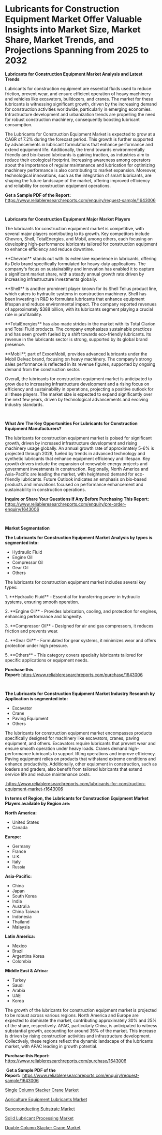 <p><h1>Lubricants for Construction Equipment Market Offer Valuable Insights into Market Size, Market Share, Market Trends, and Projections Spanning from 2025 to 2032</h1></p><p><strong>Lubricants for Construction Equipment Market Analysis and Latest Trends</strong></p>
<p><p>Lubricants for construction equipment are essential fluids used to reduce friction, prevent wear, and ensure efficient operation of heavy machinery and vehicles like excavators, bulldozers, and cranes. The market for these lubricants is witnessing significant growth, driven by the increasing demand for construction activities worldwide, particularly in emerging economies. Infrastructure development and urbanization trends are propelling the need for robust construction machinery, consequently boosting lubricant consumption.</p><p>The Lubricants for Construction Equipment Market is expected to grow at a CAGR of 7.2% during the forecast period. This growth is further supported by advancements in lubricant formulations that enhance performance and extend equipment life. Additionally, the trend towards environmentally friendly and bio-based lubricants is gaining traction, as industries aim to reduce their ecological footprint. Increasing awareness among operators about the importance of regular maintenance and lubrication for optimizing machinery performance is also contributing to market expansion. Moreover, technological innovations, such as the integration of smart lubricants, are shaping the future landscape of the market, offering improved efficiency and reliability for construction equipment operations.</p></p>
<p><strong>Get a Sample PDF of the Report:&nbsp;</strong> <a href="https://www.reliableresearchreports.com/enquiry/request-sample/1643006?utm_campaign=8&utm_medium=2&utm_source=Github&utm_content=ia&utm_term=12012025&utm_id=lubricants-for-construction-equipment">https://www.reliableresearchreports.com/enquiry/request-sample/1643006</a></p>
<p>&nbsp;</p>
<p><strong>Lubricants for Construction Equipment Major Market Players</strong></p>
<p><p>The lubricants for construction equipment market is competitive, with several major players contributing to its growth. Key competitors include Chevron, Shell, TotalEnergies, and Mobil, among others, each focusing on developing high-performance lubricants tailored for construction equipment to enhance efficiency and reduce downtime.</p><p>**Chevron** stands out with its extensive experience in lubricants, offering its Delo brand specifically formulated for heavy-duty applications. The company's focus on sustainability and innovation has enabled it to capture a significant market share, with a steady annual growth rate driven by increasing infrastructure investments globally.</p><p>**Shell** is another prominent player known for its Shell Tellus product line, which caters to hydraulic systems in construction machinery. Shell has been investing in R&D to formulate lubricants that enhance equipment lifespan and reduce environmental impact. The company reported revenues of approximately $388 billion, with its lubricants segment playing a crucial role in profitability.</p><p>**TotalEnergies** has also made strides in the market with its Total Clarion and Total Fluid products. The company emphasizes sustainable practices and has seen growth fueled by a shift towards eco-friendly lubricants. Its revenue in the lubricants sector is strong, supported by its global brand presence.</p><p>**Mobil**, part of ExxonMobil, provides advanced lubricants under the Mobil Delvac brand, focusing on heavy machinery. The company’s strong sales performance is reflected in its revenue figures, supported by ongoing demand from the construction sector.</p><p>Overall, the lubricants for construction equipment market is anticipated to grow due to increasing infrastructure development and a rising focus on efficiency and sustainability in operations, projecting a positive outlook for all these players. The market size is expected to expand significantly over the next few years, driven by technological advancements and evolving industry standards.</p></p>
<p>&nbsp;</p>
<p><strong>What Are The Key Opportunities For Lubricants for Construction Equipment Manufacturers?</strong></p>
<p><p>The lubricants for construction equipment market is poised for significant growth, driven by increased infrastructure development and rising machinery usage globally. An annual growth rate of approximately 5-6% is projected through 2028, fueled by trends in advanced technology and synthetic lubricants that enhance equipment efficiency and lifespan. Key growth drivers include the expansion of renewable energy projects and government investments in construction. Regionally, North America and Asia-Pacific are leading the market, with heightened demand for eco-friendly lubricants. Future Outlook indicates an emphasis on bio-based products and innovations focused on performance enhancement and sustainability in construction operations.</p></p>
<p><strong>Inquire or Share Your Questions If Any Before Purchasing This Report:</strong> <a href="https://www.reliableresearchreports.com/enquiry/pre-order-enquiry/1643006?utm_campaign=8&utm_medium=2&utm_source=Github&utm_content=ia&utm_term=12012025&utm_id=lubricants-for-construction-equipment">https://www.reliableresearchreports.com/enquiry/pre-order-enquiry/1643006</a></p>
<p>&nbsp;</p>
<p><strong>Market Segmentation</strong></p>
<p><strong>The Lubricants for Construction Equipment Market Analysis by types is segmented into:</strong></p>
<p><ul><li>Hydraulic Fluid</li><li>Engine Oil</li><li>Compressor Oil</li><li>Gear Oil</li><li>Others</li></ul></p>
<p><p>The lubricants for construction equipment market includes several key types: </p><p>1. **Hydraulic Fluid** - Essential for transferring power in hydraulic systems, ensuring smooth operation.</p><p>2. **Engine Oil** - Provides lubrication, cooling, and protection for engines, enhancing performance and longevity.</p><p>3. **Compressor Oil** - Designed for air and gas compressors, it reduces friction and prevents wear.</p><p>4. **Gear Oil** - Formulated for gear systems, it minimizes wear and offers protection under high pressure.</p><p>5. **Others** - This category covers specialty lubricants tailored for specific applications or equipment needs.</p></p>
<p><strong>Purchase this Report:&nbsp;</strong><a href="https://www.reliableresearchreports.com/purchase/1643006?utm_campaign=8&utm_medium=2&utm_source=Github&utm_content=ia&utm_term=12012025&utm_id=lubricants-for-construction-equipment">https://www.reliableresearchreports.com/purchase/1643006</a></p>
<p>&nbsp;</p>
<p><strong>The Lubricants for Construction Equipment Market Industry Research by Application is segmented into:</strong></p>
<p><ul><li>Excavator</li><li>Crane</li><li>Paving Equipment</li><li>Others</li></ul></p>
<p><p>The lubricants for construction equipment market encompasses products specifically designed for machinery like excavators, cranes, paving equipment, and others. Excavators require lubricants that prevent wear and ensure smooth operation under heavy loads. Cranes demand high-performance lubricants to support lifting operations and improve efficiency. Paving equipment relies on products that withstand extreme conditions and enhance productivity. Additionally, other equipment in construction, such as loaders and graders, also benefit from tailored lubricants that extend service life and reduce maintenance costs.</p></p>
<p><a href="https://www.reliableresearchreports.com/lubricants-for-construction-equipment-market-r1643006?utm_campaign=8&utm_medium=2&utm_source=Github&utm_content=ia&utm_term=12012025&utm_id=lubricants-for-construction-equipment">&nbsp;https://www.reliableresearchreports.com/lubricants-for-construction-equipment-market-r1643006</a></p>
<p><strong>In terms of Region, the Lubricants for Construction Equipment Market Players available by Region are:</strong></p>
<p>
    <p> <strong> North America: </strong>
        <ul>
            <li>United States</li>
            <li>Canada</li>
        </ul>
        </p> 
    <p> <strong> Europe: </strong>
        <ul>
            <li>Germany</li>
            <li>France</li>
            <li>U.K.</li>
            <li>Italy</li>
            <li>Russia</li>
        </ul>
        </p> 
    <p> <strong> Asia-Pacific: </strong>
        <ul>
            <li>China</li>
            <li>Japan</li>
            <li>South Korea</li>
            <li>India</li>
            <li>Australia</li>
            <li>China Taiwan</li>
            <li>Indonesia</li>
            <li>Thailand</li>
            <li>Malaysia</li>
        </ul>
        </p> 
    <p> <strong> Latin America: </strong>
        <ul>
            <li>Mexico</li>
            <li>Brazil</li>
            <li>Argentina Korea</li>
            <li>Colombia</li>
        </ul>
        </p> 
    <p> <strong> Middle East & Africa: </strong>
        <ul>
            <li>Turkey</li>
            <li>Saudi</li>
            <li>Arabia</li>
            <li>UAE</li>
            <li>Korea</li>
        </ul>
    </p>
    </p>
<p><p>The growth of the lubricants for construction equipment market is projected to be robust across various regions. North America and Europe are expected to dominate the market, contributing approximately 30% and 25% of the share, respectively. APAC, particularly China, is anticipated to witness substantial growth, accounting for around 35% of the market. This increase is driven by rising construction activities and infrastructure development. Collectively, these regions reflect the dynamic landscape of the lubricants market, with APAC leading in growth potential.</p></p>
<p><strong>Purchase this Report: </strong><a href="https://www.reliableresearchreports.com/purchase/1643006?utm_campaign=8&utm_medium=2&utm_source=Github&utm_content=ia&utm_term=12012025&utm_id=lubricants-for-construction-equipment">https://www.reliableresearchreports.com/purchase/1643006</a></p>
<p>&nbsp;<strong>Get a Sample PDF of the Report:&nbsp;&nbsp;</strong><a href="https://www.reliableresearchreports.com/enquiry/request-sample/1643006?utm_campaign=8&utm_medium=2&utm_source=Github&utm_content=ia&utm_term=12012025&utm_id=lubricants-for-construction-equipment">https://www.reliableresearchreports.com/enquiry/request-sample/1643006</a></p>
<p><strong></strong></p>
<p><p><a href="https://github.com/mcfred89/Market-Research-Report-List-1/blob/main/single-column-stacker-crane-market.md?utm_campaign=8&utm_medium=2&utm_source=Github&utm_content=ia&utm_term=12012025&utm_id=lubricants-for-construction-equipment">Single Column Stacker Crane Market</a></p><p><a href="https://github.com/toldenargelia86/Market-Research-Report-List-1/blob/main/agriculture-equipment-lubricants-market.md?utm_campaign=8&utm_medium=2&utm_source=Github&utm_content=ia&utm_term=12012025&utm_id=lubricants-for-construction-equipment">Agriculture Equipment Lubricants Market</a></p><p><a href="https://github.com/bornergabrielle89/Market-Research-Report-List-1/blob/main/superconducting-substrate-market.md?utm_campaign=8&utm_medium=2&utm_source=Github&utm_content=ia&utm_term=12012025&utm_id=lubricants-for-construction-equipment">Superconducting Substrate Market</a></p><p><a href="https://github.com/wileonie19657/Market-Research-Report-List-1/blob/main/solid-lubricant-processing-market.md?utm_campaign=8&utm_medium=2&utm_source=Github&utm_content=ia&utm_term=12012025&utm_id=lubricants-for-construction-equipment">Solid Lubricant Processing Market</a></p><p><a href="https://github.com/comasnickie/Market-Research-Report-List-1/blob/main/double-column-stacker-crane-market.md?utm_campaign=8&utm_medium=2&utm_source=Github&utm_content=ia&utm_term=12012025&utm_id=lubricants-for-construction-equipment">Double Column Stacker Crane Market</a></p></p>